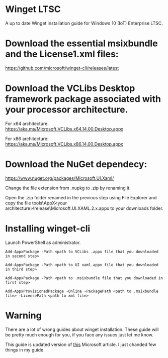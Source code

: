 # Winget LTSC
A up to date Winget installation guide for Windows 10 (IoT) Enterprise LTSC. 

# Download the essential msixbundle and the License1.xml files: 

https://github.com/microsoft/winget-cli/releases/latest

# Download the VCLibs Desktop framework package associated with your processor architecture.

For x64 architecture: https://aka.ms/Microsoft.VCLibs.x64.14.00.Desktop.appx

For x86 architecture: https://aka.ms/Microsoft.VCLibs.x86.14.00.Desktop.appx

# Download the NuGet dependecy:

https://www.nuget.org/packages/Microsoft.UI.Xaml/

Change the file extension from .nupkg to .zip by renaming it.

Open the .zip folder renamed in the previous step using File Explorer and copy the file tools\AppX\<your architecture>\release\Microsoft.UI.XAML.2.x.appx to your downloads folder. 

# Installing winget-cli

Launch PowerShell as administrator.

```
Add-AppxPackage -Path <path to VCLibs .appx file that you downloaded in second step>
```
```
Add-AppxPackage -Path <path to UI xaml.appx file that you downloaded in third step>
```
```
Add-AppxPackage -Path <path to .msixbundle file that you downloaded in first step>
```
```
Add-AppxProvisionedPackage -Online -PackagePath <path to .msixbundle file> -LicensePath <path to xml file>
```

# Warning

There are a lot of wrong guides about winget installation. These guide will be pretty much enough for you, if you face any issues just let me know.

This guide is updated version of [this](https://learn.microsoft.com/en-us/troubleshoot/developer/visualstudio/cpp/libraries/c-runtime-packages-desktop-bridge) Microsoft article. I just chanded few things in my guide.
